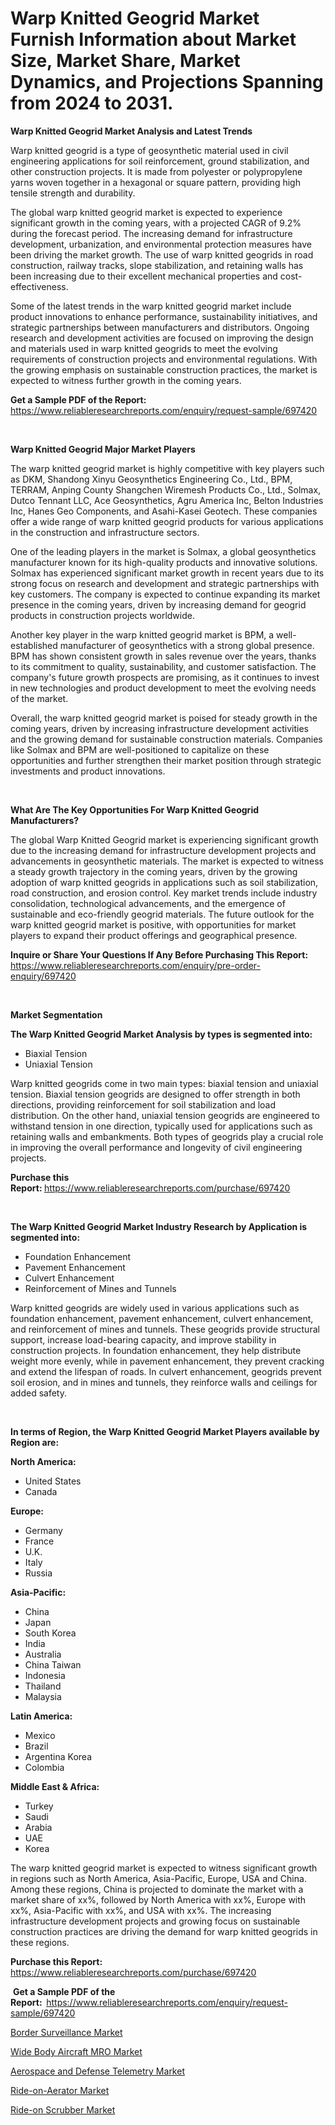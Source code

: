 <p><h1>Warp Knitted Geogrid Market Furnish Information about Market Size, Market Share, Market Dynamics, and Projections Spanning from 2024 to 2031.</h1></p><p><strong>Warp Knitted Geogrid Market Analysis and Latest Trends</strong></p>
<p><p>Warp knitted geogrid is a type of geosynthetic material used in civil engineering applications for soil reinforcement, ground stabilization, and other construction projects. It is made from polyester or polypropylene yarns woven together in a hexagonal or square pattern, providing high tensile strength and durability.</p><p>The global warp knitted geogrid market is expected to experience significant growth in the coming years, with a projected CAGR of 9.2% during the forecast period. The increasing demand for infrastructure development, urbanization, and environmental protection measures have been driving the market growth. The use of warp knitted geogrids in road construction, railway tracks, slope stabilization, and retaining walls has been increasing due to their excellent mechanical properties and cost-effectiveness.</p><p>Some of the latest trends in the warp knitted geogrid market include product innovations to enhance performance, sustainability initiatives, and strategic partnerships between manufacturers and distributors. Ongoing research and development activities are focused on improving the design and materials used in warp knitted geogrids to meet the evolving requirements of construction projects and environmental regulations. With the growing emphasis on sustainable construction practices, the market is expected to witness further growth in the coming years.</p></p>
<p><strong>Get a Sample PDF of the Report:&nbsp;</strong> <a href="https://www.reliableresearchreports.com/enquiry/request-sample/697420">https://www.reliableresearchreports.com/enquiry/request-sample/697420</a></p>
<p>&nbsp;</p>
<p><strong>Warp Knitted Geogrid Major Market Players</strong></p>
<p><p>The warp knitted geogrid market is highly competitive with key players such as DKM, Shandong Xinyu Geosynthetics Engineering Co., Ltd., BPM, TERRAM, Anping County Shangchen Wiremesh Products Co., Ltd., Solmax, Dutco Tennant LLC, Ace Geosynthetics, Agru America Inc, Belton Industries Inc, Hanes Geo Components, and Asahi-Kasei Geotech. These companies offer a wide range of warp knitted geogrid products for various applications in the construction and infrastructure sectors.</p><p>One of the leading players in the market is Solmax, a global geosynthetics manufacturer known for its high-quality products and innovative solutions. Solmax has experienced significant market growth in recent years due to its strong focus on research and development and strategic partnerships with key customers. The company is expected to continue expanding its market presence in the coming years, driven by increasing demand for geogrid products in construction projects worldwide.</p><p>Another key player in the warp knitted geogrid market is BPM, a well-established manufacturer of geosynthetics with a strong global presence. BPM has shown consistent growth in sales revenue over the years, thanks to its commitment to quality, sustainability, and customer satisfaction. The company's future growth prospects are promising, as it continues to invest in new technologies and product development to meet the evolving needs of the market.</p><p>Overall, the warp knitted geogrid market is poised for steady growth in the coming years, driven by increasing infrastructure development activities and the growing demand for sustainable construction materials. Companies like Solmax and BPM are well-positioned to capitalize on these opportunities and further strengthen their market position through strategic investments and product innovations.</p></p>
<p>&nbsp;</p>
<p><strong>What Are The Key Opportunities For Warp Knitted Geogrid Manufacturers?</strong></p>
<p><p>The global Warp Knitted Geogrid market is experiencing significant growth due to the increasing demand for infrastructure development projects and advancements in geosynthetic materials. The market is expected to witness a steady growth trajectory in the coming years, driven by the growing adoption of warp knitted geogrids in applications such as soil stabilization, road construction, and erosion control. Key market trends include industry consolidation, technological advancements, and the emergence of sustainable and eco-friendly geogrid materials. The future outlook for the warp knitted geogrid market is positive, with opportunities for market players to expand their product offerings and geographical presence.</p></p>
<p><strong>Inquire or Share Your Questions If Any Before Purchasing This Report:</strong> <a href="https://www.reliableresearchreports.com/enquiry/pre-order-enquiry/697420">https://www.reliableresearchreports.com/enquiry/pre-order-enquiry/697420</a></p>
<p>&nbsp;</p>
<p><strong>Market Segmentation</strong></p>
<p><strong>The Warp Knitted Geogrid Market Analysis by types is segmented into:</strong></p>
<p><ul><li>Biaxial Tension</li><li>Uniaxial Tension</li></ul></p>
<p><p>Warp knitted geogrids come in two main types: biaxial tension and uniaxial tension. Biaxial tension geogrids are designed to offer strength in both directions, providing reinforcement for soil stabilization and load distribution. On the other hand, uniaxial tension geogrids are engineered to withstand tension in one direction, typically used for applications such as retaining walls and embankments. Both types of geogrids play a crucial role in improving the overall performance and longevity of civil engineering projects.</p></p>
<p><strong>Purchase this Report:&nbsp;</strong><a href="https://www.reliableresearchreports.com/purchase/697420">https://www.reliableresearchreports.com/purchase/697420</a></p>
<p>&nbsp;</p>
<p><strong>The Warp Knitted Geogrid Market Industry Research by Application is segmented into:</strong></p>
<p><ul><li>Foundation Enhancement</li><li>Pavement Enhancement</li><li>Culvert Enhancement</li><li>Reinforcement of Mines and Tunnels</li></ul></p>
<p><p>Warp knitted geogrids are widely used in various applications such as foundation enhancement, pavement enhancement, culvert enhancement, and reinforcement of mines and tunnels. These geogrids provide structural support, increase load-bearing capacity, and improve stability in construction projects. In foundation enhancement, they help distribute weight more evenly, while in pavement enhancement, they prevent cracking and extend the lifespan of roads. In culvert enhancement, geogrids prevent soil erosion, and in mines and tunnels, they reinforce walls and ceilings for added safety.</p></p>
<p>&nbsp;</p>
<p><strong>In terms of Region, the Warp Knitted Geogrid Market Players available by Region are:</strong></p>
<p>
    <p> <strong> North America: </strong>
        <ul>
            <li>United States</li>
            <li>Canada</li>
        </ul>
        </p> 
    <p> <strong> Europe: </strong>
        <ul>
            <li>Germany</li>
            <li>France</li>
            <li>U.K.</li>
            <li>Italy</li>
            <li>Russia</li>
        </ul>
        </p> 
    <p> <strong> Asia-Pacific: </strong>
        <ul>
            <li>China</li>
            <li>Japan</li>
            <li>South Korea</li>
            <li>India</li>
            <li>Australia</li>
            <li>China Taiwan</li>
            <li>Indonesia</li>
            <li>Thailand</li>
            <li>Malaysia</li>
        </ul>
        </p> 
    <p> <strong> Latin America: </strong>
        <ul>
            <li>Mexico</li>
            <li>Brazil</li>
            <li>Argentina Korea</li>
            <li>Colombia</li>
        </ul>
        </p> 
    <p> <strong> Middle East & Africa: </strong>
        <ul>
            <li>Turkey</li>
            <li>Saudi</li>
            <li>Arabia</li>
            <li>UAE</li>
            <li>Korea</li>
        </ul>
    </p>
    </p>
<p><p>The warp knitted geogrid market is expected to witness significant growth in regions such as North America, Asia-Pacific, Europe, USA and China. Among these regions, China is projected to dominate the market with a market share of xx%, followed by North America with xx%, Europe with xx%, Asia-Pacific with xx%, and USA with xx%. The increasing infrastructure development projects and growing focus on sustainable construction practices are driving the demand for warp knitted geogrids in these regions.</p></p>
<p><strong>Purchase this Report: </strong><a href="https://www.reliableresearchreports.com/purchase/697420">https://www.reliableresearchreports.com/purchase/697420</a></p>
<p>&nbsp;<strong>Get a Sample PDF of the Report:&nbsp;&nbsp;</strong><a href="https://www.reliableresearchreports.com/enquiry/request-sample/697420">https://www.reliableresearchreports.com/enquiry/request-sample/697420</a></p>
<p><strong></strong></p>
<p><p><a href="https://medium.com/@laurenhunter26/border-surveillance-market-insight-market-trends-growth-forecasted-from-2024-to-2031-16a0379e397a">Border Surveillance Market</a></p><p><a href="https://medium.com/@jessicaholland33/wide-body-aircraft-mro-market-report-reveals-the-latest-trends-and-growth-opportunities-of-this-85f9af197fb4">Wide Body Aircraft MRO Market</a></p><p><a href="https://medium.com/@jessicaholland33/aerospace-and-defense-telemetry-market-analysis-and-sze-forecasted-for-period-from-2024-to-2031-176c5c7b02cc">Aerospace and Defense Telemetry Market</a></p><p><a href="https://github.com/Airanohannonzb68e5pb53oc1/Market-Research-Report-List-1/blob/main/ride-on-aerator-market.md">Ride-on-Aerator Market</a></p><p><a href="https://github.com/fiixsa/Market-Research-Report-List-1/blob/main/ride-on-scrubber-market.md">Ride-on Scrubber Market</a></p></p>